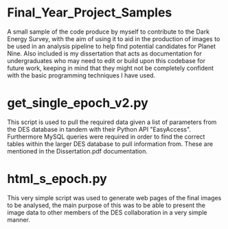 # Final_Year_Project_Samples
A small sample of the code produce by myself to contribute to the Dark Energy Survey, with the aim of using it to aid in the production of images to be used in an analysis pipeline to help find potential candidates for Planet Nine. 
Also included is my dissertation that acts as documentation for undergraduates who may need to edit or build upon this codebase for future work, 
keeping in mind that they might not be completely confident with the basic programming techniques I have used.

# get_single_epoch_v2.py 

This script is used to pull the required data given a list of parameters from the DES database in tandem with their Python API "EasyAccess". Furthermore MySQL queries were required in order to find the correct tables within the larger DES database to pull information from. These are mentioned in the Dissertation.pdf documentation.

# html_s_epoch.py
This very simple script was used to generate web pages of the final images to be analysed, the main purpose of this was to be able to present the image data to other members of the DES collaboration in a very simple manner. 
